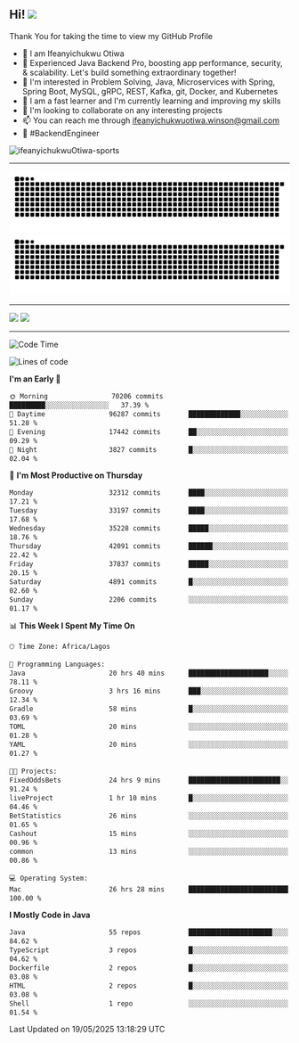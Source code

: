 <!-- BLOG-POST-LIST:START --><!-- BLOG-POST-LIST:END -->

## Hi! <img src="https://media.giphy.com/media/hvRJCLFzcasrR4ia7z/giphy.gif" width="4%"> 

Thank You for taking the time to view my GitHub Profile

- 👋 I am Ifeanyichukwu Otiwa
- 🚀 Experienced Java Backend Pro, boosting app performance, security, & scalability. Let's build something extraordinary together!
- 👀 I'm interested in Problem Solving, Java, Microservices with Spring, Spring Boot, MySQL, gRPC, REST, Kafka, git, Docker, and Kubernetes
- 🌱 I am a fast learner and I'm currently learning and improving my skills
- 💞️ I'm looking to collaborate on any interesting projects
- 📫 You can reach me through ifeanyichukwuotiwa.winson@gmail.com
- 🚀 #BackendEngineer

<p align="left" marginTop="10px"> <img src="https://komarev.com/ghpvc/?username=ifeanyichukwuOtiwa-sports&label=Profile%20views&color=0e75b6&style=for-the-badge" alt="ifeanyichukwuOtiwa-sports" /> </p>

***

<!--🐍📈SNAKEGRAPH / 🌐WEBSITE: https://github.com/Platane/snk -->
![github contribution grid snake animation](https://raw.githubusercontent.com/ifeanyichukwuOtiwa-sports/ifeanyichukwuOtiwa-sports/output/github-contribution-grid-snake-dark.svg#gh-dark-mode-only)![github contribution grid snake animation](https://raw.githubusercontent.com/ifeanyichukwuOtiwa-sports/ifeanyichukwuOtiwa-sports/output/github-contribution-grid-snake.svg#gh-light-mode-only)

***

<p float="left">
  <img float="left" src="https://github-readme-stats.vercel.app/api?username=ifeanyichukwuOtiwa-sports&count_private=true&include_all_commits=true&theme=react&show_icons=true" />
  <img float="right" src="https://github-readme-stats.vercel.app/api/top-langs/?username=ifeanyichukwuOtiwa-sports&layout=compact&show_icons=true&theme=react" /> 
</p>

***



<!--START_SECTION:waka-->
![Code Time](http://img.shields.io/badge/Code%20Time-3%2C702%20hrs%2041%20mins-blue)

![Lines of code](https://img.shields.io/badge/From%20Hello%20World%20I%27ve%20Written-51.1%20million%20lines%20of%20code-blue)

**I'm an Early 🐤** 

```text
🌞 Morning                70206 commits       █████████░░░░░░░░░░░░░░░░   37.39 % 
🌆 Daytime                96287 commits       █████████████░░░░░░░░░░░░   51.28 % 
🌃 Evening                17442 commits       ██░░░░░░░░░░░░░░░░░░░░░░░   09.29 % 
🌙 Night                  3827 commits        █░░░░░░░░░░░░░░░░░░░░░░░░   02.04 % 
```
📅 **I'm Most Productive on Thursday** 

```text
Monday                   32312 commits       ████░░░░░░░░░░░░░░░░░░░░░   17.21 % 
Tuesday                  33197 commits       ████░░░░░░░░░░░░░░░░░░░░░   17.68 % 
Wednesday                35228 commits       █████░░░░░░░░░░░░░░░░░░░░   18.76 % 
Thursday                 42091 commits       ██████░░░░░░░░░░░░░░░░░░░   22.42 % 
Friday                   37837 commits       █████░░░░░░░░░░░░░░░░░░░░   20.15 % 
Saturday                 4891 commits        █░░░░░░░░░░░░░░░░░░░░░░░░   02.60 % 
Sunday                   2206 commits        ░░░░░░░░░░░░░░░░░░░░░░░░░   01.17 % 
```


📊 **This Week I Spent My Time On** 

```text
🕑︎ Time Zone: Africa/Lagos

💬 Programming Languages: 
Java                     20 hrs 40 mins      ████████████████████░░░░░   78.11 % 
Groovy                   3 hrs 16 mins       ███░░░░░░░░░░░░░░░░░░░░░░   12.34 % 
Gradle                   58 mins             █░░░░░░░░░░░░░░░░░░░░░░░░   03.69 % 
TOML                     20 mins             ░░░░░░░░░░░░░░░░░░░░░░░░░   01.28 % 
YAML                     20 mins             ░░░░░░░░░░░░░░░░░░░░░░░░░   01.27 % 

🐱‍💻 Projects: 
FixedOddsBets            24 hrs 9 mins       ███████████████████████░░   91.24 % 
liveProject              1 hr 10 mins        █░░░░░░░░░░░░░░░░░░░░░░░░   04.46 % 
BetStatistics            26 mins             ░░░░░░░░░░░░░░░░░░░░░░░░░   01.65 % 
Cashout                  15 mins             ░░░░░░░░░░░░░░░░░░░░░░░░░   00.96 % 
common                   13 mins             ░░░░░░░░░░░░░░░░░░░░░░░░░   00.86 % 

💻 Operating System: 
Mac                      26 hrs 28 mins      █████████████████████████   100.00 % 
```

**I Mostly Code in Java** 

```text
Java                     55 repos            █████████████████████░░░░   84.62 % 
TypeScript               3 repos             █░░░░░░░░░░░░░░░░░░░░░░░░   04.62 % 
Dockerfile               2 repos             █░░░░░░░░░░░░░░░░░░░░░░░░   03.08 % 
HTML                     2 repos             █░░░░░░░░░░░░░░░░░░░░░░░░   03.08 % 
Shell                    1 repo              ░░░░░░░░░░░░░░░░░░░░░░░░░   01.54 % 
```




 Last Updated on 19/05/2025 13:18:29 UTC
<!--END_SECTION:waka-->

<!--
<p align="center">
![trophy](https://github-profile-trophy.vercel.app/?username=ifeanyichukwuOtiwa-sports&theme=onedark) (https://github.com/ryo-ma/github-profile-trophy)
</p>
-->

<!---
ifeanyi-otiwa/ifeanyi-otiwa is a ✨ special ✨ repository because its `README.md` (this file) appears on your GitHub profile.
You can click the Preview link to take a look at your changes.
--->
